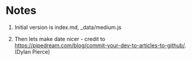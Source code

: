 # Notes

1) Initial version is index.md, _data/medium.js

2) Then lets make date nicer - credit to https://pipedream.com/blog/commit-your-dev-to-articles-to-github/. (Dylan Pierce)

